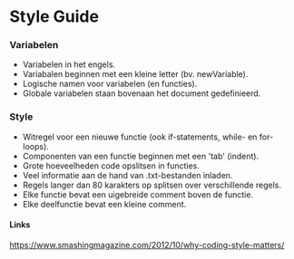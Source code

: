 # Style Guide

### Variabelen
* Variabelen in het engels.
* Variabalen beginnen met een kleine letter (bv. newVariable).
* Logische namen voor variabelen (en functies).
* Globale variabelen staan bovenaan het document gedefinieerd.

### Style
* Witregel voor een nieuwe functie (ook if-statements, while- en for-loops).
* Componenten van een functie beginnen met een 'tab' (indent).
* Grote hoeveelheden code opslitsen in functies.
* Veel informatie aan de hand van .txt-bestanden inladen.
* Regels langer dan 80 karakters op splitsen over verschillende regels.
* Elke functie bevat een uigebreide comment boven de functie.
* Elke deelfunctie bevat een kleine comment.

#### Links
https://www.smashingmagazine.com/2012/10/why-coding-style-matters/
